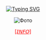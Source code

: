 <div align="center">


  <a href="https://git.io/typing-svg">
    <img src="https://readme-typing-svg.herokuapp.com?font=Fira+Code&pause=1000&color=E10000&center=true&width=435&lines=%F0%9D%95%AF%F0%9D%96%94%F0%9D%96%93'%F0%9D%96%99+%F0%9D%96%99%F0%9D%96%9A%F0%9D%96%97%F0%9D%96%93+%F0%9D%96%86%F0%9D%96%9C%F0%9D%96%86%F0%9D%96%9E+%F0%9D%96%8B%F0%9D%96%97%F0%9D%96%94%F0%9D%96%92+%F0%9D%95%B2%F0%9D%96%94%F0%9D%96%89." alt="Typing SVG">
  </a>


  <div style="margin-top: 15px;">
    <img src="https://i.postimg.cc/y6DkTcVK/photo-5386425856257292727-x.jpg" alt="Фото" style="max-width:100%; height:auto;">
  </div>

</p>

<p align="center">
  <a href="https://t.me/xlebsos" style="color: red;">[𝘐𝘕𝘍𝘖]</a>
</p>
